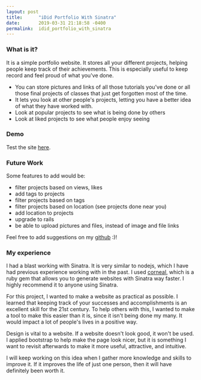 ```yaml
---
layout: post
title:      "iDid Portfolio With Sinatra"
date:       2019-03-31 21:18:58 -0400
permalink:  idid_portfolio_with_sinatra
---
```



### **What is it?**

It is a simple portfolio website. It stores all your different projects, helping people keep track of their achievements. This is especially useful to keep record and feel proud of what you've done. 

* You can store pictures and links of all those tutorials you've done or all those final projects of classes that just get forgotten most of the time. 
* It lets you look at other people's projects, letting you have a better idea of what they have worked with.  
* Look at popular projects to see what is being done by others 
* Look at liked projects to see what people enjoy seeing

### **Demo**

Test the site [here](https://ididportfolio.herokuapp.com).


### **Future Work**

Some features to add would be: 
* filter projects based on views, likes
* add tags to projects
* filter projects based on tags
* filter projects based on location (see projects done near you)
* add location to projects 
* upgrade to rails 
* be able to upload pictures and files, instead of image and file links

Feel free to add suggestions on my [github](https://github.com/kyoung90/iDidPortfolio) :)!

### **My experience** 

I had a blast working with Sinatra. It is very similar to nodejs, which I have had previous experience working with in the past. I used [corneal](https://github.com/thebrianemory/corneal), which is a ruby gem that allows you to generate websites with Sinatra way faster. I highly recommend it to anyone using Sinatra. 

For this project, I wanted to make a website as practical as possible. I learned that keeping track of your successes and accomplishments is an excellent skill for the 21st century. To help others with this, I wanted to make a tool to make this easier than it is, since it isn't being done my many. It would impact a lot of people's lives in a positive way. 

Design is vital to a website. If a website doesn't look good, it won't be used. I applied bootstrap to help make the page look nicer, but it is something I want to revisit afterwards to make it more useful, attractive, and intuitive. 

I will keep working on this idea when I gather more knowledge and skills to improve it. If it improves the life of just one person, then it will have definitely been worth it.


